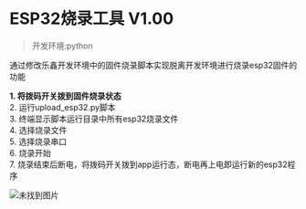 # ESP32烧录工具 V1.00

> 开发环境:python

通过修改乐鑫开发环境中的固件烧录脚本实现脱离开发环境进行烧录esp32固件的功能

**1. 将拨码开关拨到固件烧录状态**  
2. 运行upload_esp32.py脚本  
3. 终端显示脚本运行目录中所有esp32烧录文件  
4. 选择烧录文件  
5. 选择烧录串口  
6. 烧录开始  
7. 烧录结束后断电，将拨码开关拨到app运行态，断电再上电即运行新的esp32程序  

![未找到图片](https://github.com/geqian/adas-demo-project/tree/master/esp32_upload/upload_esp32.png)

